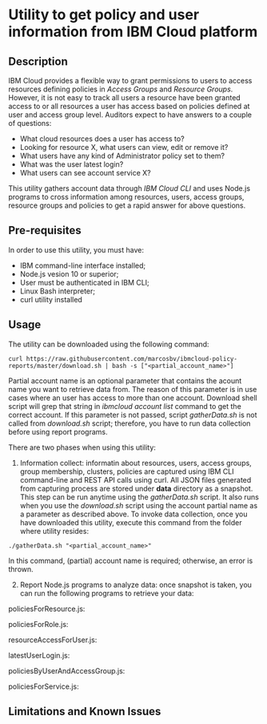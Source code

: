 # Utility to get policy and user information from IBM Cloud platform

## Description
IBM Cloud provides a flexible way to grant permissions to users to access resources defining policies in *Access Groups* and *Resource Groups*. However, it is not easy to track all users a resource have been granted access to or all resources a user has access based on policies defined at user and access group level.
Auditors expect to have answers to a couple of questions:
* What cloud resources does a user has access to?
* Looking for resource X, what users can view, edit or remove it?
* What users have any kind of Administrator policy set to them?
* What was the user latest login?
* What users can see account service X?

This utility gathers account data through *IBM Cloud CLI* and uses Node.js programs to cross information among resources, users, access groups, resource groups and policies to get a rapid answer for above questions.

## Pre-requisites
In order to use this utility, you must have:
* IBM command-line interface installed;
* Node.js vesion 10 or superior;
* User must be authenticated in IBM CLI;
* Linux Bash interpreter;
* curl utility installed

## Usage
The utility can be downloaded using the following command:
```
curl https://raw.githubusercontent.com/marcosbv/ibmcloud-policy-reports/master/download.sh | bash -s ["<partial_account_name>"]
```
Partial account name is an optional parameter that contains the acount name you want to retrieve data from. The reason of this parameter is in use cases where an user has access to more than one account. Download shell script will grep that string in *ibmcloud account list* command to get the correct account. If this parameter is not passed, script *gatherData.sh* is not called from *download.sh* script; therefore, you have to run data collection before using report programs.

There are two phases when using this utility:
1) Information collect: informatin about resources, users, access groups, group membership, clusters, policies are captured using IBM CLI command-line and REST API calls using curl. All JSON files generated from capturing process are stored under **data** directory as a snapshot.
This step can be run anytime using the *gatherData.sh* script. It also runs when you use the *download.sh* script using the account partial name as a parameter as described above.
To invoke data collection, once you have downloaded this utility, execute this command from the folder where utility resides:
```
./gatherData.sh "<partial_account_name>"
```
In this command, (partial) account name is required; otherwise, an error is thrown.

2) Report Node.js programs to analyze data: once snapshot is taken, you can run the following programs to retrieve your data:

policiesForResource.js:

policiesForRole.js:

resourceAccessForUser.js:

latestUserLogin.js:

policiesByUserAndAccessGroup.js:

policiesForService.js:

## Limitations and Known Issues


